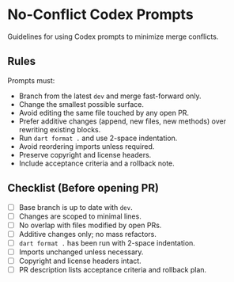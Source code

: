 # No-Conflict Codex Prompts

Guidelines for using Codex prompts to minimize merge conflicts.

## Rules
Prompts must:
- Branch from the latest `dev` and merge fast-forward only.
- Change the smallest possible surface.
- Avoid editing the same file touched by any open PR.
- Prefer additive changes (append, new files, new methods) over rewriting existing blocks.
- Run `dart format .` and use 2-space indentation.
- Avoid reordering imports unless required.
- Preserve copyright and license headers.
- Include acceptance criteria and a rollback note.

## Checklist (Before opening PR)
- [ ] Base branch is up to date with `dev`.
- [ ] Changes are scoped to minimal lines.
- [ ] No overlap with files modified by open PRs.
- [ ] Additive changes only; no mass refactors.
- [ ] `dart format .` has been run with 2-space indentation.
- [ ] Imports unchanged unless necessary.
- [ ] Copyright and license headers intact.
- [ ] PR description lists acceptance criteria and rollback plan.
